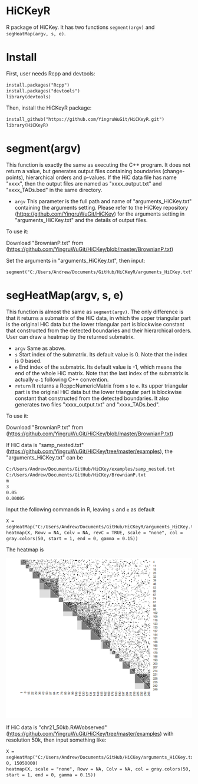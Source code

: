 # HiCKeyR

R package of HiCKey. It has two functions `segment(argv)` and `segHeatMap(argv, s, e)`.

# Install

First, user needs Rcpp and devtools:
```
install.packages("Rcpp")
install.packages("devtools")
library(devtools)
```
Then, install the HiCKeyR package:
```
install_github("https://github.com/YingruWuGit/HiCKeyR.git")
library(HiCKeyR)
```

# segment(argv)

This function is exactly the same as executing the C++ program. It does not return a value, but generates output files containing boundaries (change-points), hierarchical orders and p-values. If the HiC data file has name "xxxx", then the output files are named as "xxxx_output.txt" and "xxxx_TADs.bed" in the same directory.

- `argv` This parameter is the full path and name of "arguments_HiCKey.txt" containing the arguments setting. Please refer to the HiCKey repository (https://github.com/YingruWuGit/HiCKey) for the arguments setting in "arguments_HiCKey.txt" and the details of output files.

To use it:

Download "BrownianP.txt" from (https://github.com/YingruWuGit/HiCKey/blob/master/BrownianP.txt)

Set the arguments in "arguments_HiCKey.txt", then input:
```
segment("C:/Users/Andrew/Documents/GitHub/HiCKeyR/arguments_HiCKey.txt")
```

# segHeatMap(argv, s, e)

This function is almost the same as `segment(argv)`. The only difference is that it returns a submatrix of the HiC data, in which the upper triangular part is the original HiC data but the lower triangular part is blockwise constant that constructed from the detected boundaries and their hierarchical orders. User can draw a heatmap by the returned submatrix.

- `argv` Same as above.
- `s` Start index of the submatrix. Its default value is 0. Note that the index is 0 based.
- `e` End index of the submatrix. Its default value is -1, which means the end of the whole HiC matrix. Note that the last index of the submatrix is actually `e-1` following C++ convention.
- `return` It returns a Rcpp::NumericMatrix from `s` to `e`. Its upper triangular part is the original HiC data but the lower triangular part is blockwise constant that constructed from the detected boundaries. It also generates two files "xxxx_output.txt" and "xxxx_TADs.bed".

To use it:

Download "BrownianP.txt" from (https://github.com/YingruWuGit/HiCKey/blob/master/BrownianP.txt)

If HiC data is "samp_nested.txt" (https://github.com/YingruWuGit/HiCKey/tree/master/examples), the "arguments_HiCKey.txt" can be
```
C:/Users/Andrew/Documents/GitHub/HiCKey/examples/samp_nested.txt
C:/Users/Andrew/Documents/GitHub/HiCKey/BrownianP.txt
m
3
0.05
0.00005
```
Input the following commands in R, leaving `s` and `e` as default
```
X = segHeatMap("C:/Users/Andrew/Documents/GitHub/HiCKeyR/arguments_HiCKey.txt")
heatmap(X, Rowv = NA, Colv = NA, revC = TRUE, scale = "none", col = gray.colors(50, start = 1, end = 0, gamma = 0.15))
```
The heatmap is

![alt text](https://github.com/YingruWuGit/HiCKeyR/blob/main/sample_heatmap.png)

If HiC data is "chr21_50kb.RAWobserved" (https://github.com/YingruWuGit/HiCKey/tree/master/examples) with resolution 50k, then input something like:
```
X = segHeatMap("C:/Users/Andrew/Documents/GitHub/HiCKey/arguments_HiCKey.txt", 0, 15050000)
heatmap(X, scale = "none", Rowv = NA, Colv = NA, col = gray.colors(50, start = 1, end = 0, gamma = 0.15))
```

